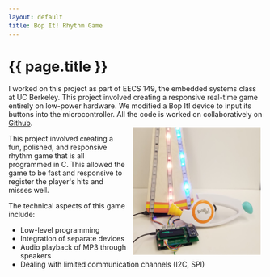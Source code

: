 ```yaml
---
layout: default
title: Bop It! Rhythm Game
---
```


# {{ page.title }}

<div class="message">
 I worked on this project as part of EECS 149, the embedded systems class at UC Berkeley. This project involved creating a responsive real-time game entirely on low-power hardware. We modified a Bop It! device to input its buttons into the microcontroller. All the code is worked on collaboratively on <a href="github.com/onibrow/eecs149-proj">Github</a>.
</div>

<img src="/images/bopit.jpg" style="width:50%; float:right; margin-right:0.3rem; padding-left:0.8rem; border-radius:0">

This project involved creating a fun, polished, and responsive rhythm game that is all programmed in C. This allowed the game to be fast and responsive to register the player's hits and misses well. 

The technical aspects of this game include:

* Low-level programming
* Integration of separate devices
* Audio playback of MP3 through speakers
* Dealing with limited communication channels (I2C, SPI)
